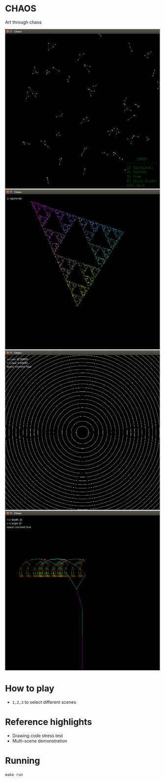 CHAOS
======

Art through chaos

![Screenshot](https://raw.githubusercontent.com/explodes/go-wo/master/examples/chaos/chaos-1.png)
![Screenshot](https://raw.githubusercontent.com/explodes/go-wo/master/examples/chaos/chaos-2.png)
![Screenshot](https://raw.githubusercontent.com/explodes/go-wo/master/examples/chaos/chaos-3.png)
![Screenshot](https://raw.githubusercontent.com/explodes/go-wo/master/examples/chaos/chaos-4.png)

# How to play

 - `1,2,3` to select different scenes

# Reference highlights

 - Drawing code stress test
 - Multi-scene demonstration

# Running

`make run`